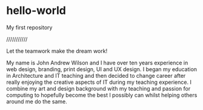 # hello-world
My first repository

///////////

Let the teamwork make the dream work!

My name is John Andrew Wilson and I have over ten years experience in web design, branding, print design, UI and UX design. I began my education in Architecture and IT teaching and then decided to change career after really enjoying the creative aspects of IT during my teaching experience. I combine my art and design background with my teaching and passion for computing to hopefully become the best I possibly can whilst helping others around me do the same.
